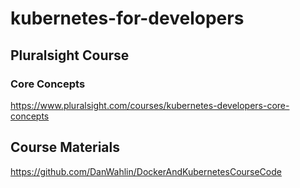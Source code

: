 # kubernetes-for-developers

## Pluralsight Course
### Core Concepts
https://www.pluralsight.com/courses/kubernetes-developers-core-concepts 

## Course Materials
https://github.com/DanWahlin/DockerAndKubernetesCourseCode
